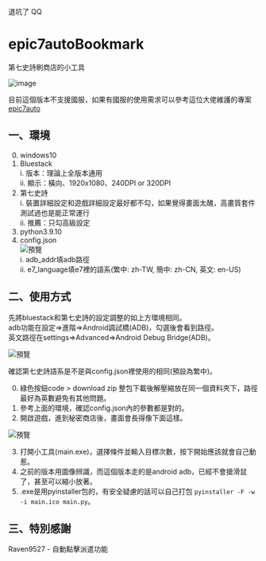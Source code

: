退坑了 QQ

# epic7autoBookmark

第七史詩刷商店的小工具  
  
![image](https://github.com/steven010116/epic7autoBookmark/assets/24381832/526e78b9-df97-4500-9758-55f514eed883)

目前這個版本不支援國服，如果有國服的使用需求可以參考這位大佬維護的專案 [epic7auto](https://github.com/Wrong-pixel/epic7auto)

## 一、環境
0. windows10 
1. Bluestack  
i. 版本：理論上全版本通用  
ii. 顯示：橫向、1920x1080、240DPI or 320DPI  
2. 第七史詩  
i. 裝置詳細設定和遊戲詳細設定最好都不勾，如果覺得畫面太醜，高畫質套件測試過也是能正常運行  
ii. 推薦：只勾高級設定  
3. python3.9.10  
4. config.json  
![預覽](https://i.imgur.com/2sAobaw.png)  
i. adb_addr填adb路徑  
ii. e7_language填e7裡的語系(繁中: zh-TW, 簡中: zh-CN, 英文: en-US)
  
## 二、使用方式
先將bluestack和第七史詩的設定調整的如上方環境相同。  
adb功能在設定=>進階=>Android調試橋(ADB)，勾選後會看到路徑。  
英文路徑在settings=>Advanced=>Android Debug Bridge(ADB)。  

![預覽](https://i.imgur.com/eSamCR3.png)  

確認第七史詩語系是不是與config.json裡使用的相同(預設為繁中)。
  
0. 綠色按鈕code > download zip 整包下載後解壓縮放在同一個資料夾下，路徑最好為英數避免有其他問題。
1. 參考上面的環境，確認config.json內的參數都是對的。
2. 開啟遊戲，進到秘密商店後，畫面會長得像下面這樣。  
  
![預覽](https://i.imgur.com/KxeSpWM.png)  

3. 打開小工具(main.exe)，選擇條件並輸入目標次數，按下開始應該就會自己動惹。  
4. 之前的版本用圖像辨識，而這個版本走的是android adb，已經不會搶滑鼠了，甚至可以縮小放著。  
5. .exe是用pyinstaller包的，有安全疑慮的話可以自己打包 `pyinstaller -F -w -i main.ico main.py`。

## 三、特別感謝
Raven9527 - 自動點擊派遣功能
